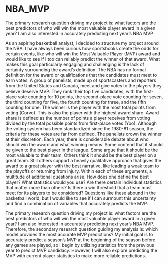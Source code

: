 # NBA_MVP
The primary research question driving my project is: what factors are the best predictors of who will win the most valuable player award in a given year? I am also interested in accurately predicting next year’s NBA MVP


As an aspiring basketball analyst, I decided to structure my project around the NBA. I have always been curious how sportsbooks create the odds for certain events, like who will win the Most Valuable Player (MVP) award and would like to see if I too can reliably predict the winner of that award. What makes this goal particularly engaging and challenging is the lack of certainty surrounding the award’s definition. The NBA has no formal definition for the award or qualifications that the candidates must meet to earn votes. A group of panelists, made up of sportscasters and reporters from the United States and Canada, meet and give votes to the players they believe deserve MVP. They rank their top five candidates, with the first-place vote counting for 10 points, the second-place vote counting for seven, the third counting for five, the fourth counting for three, and the fifth counting for one. The winner is the player with the most total points from voting (Corvo). This is also the player with the highest award share. Award share is defined as the number of points a player receives from voting divided by the total possible points from first-place votes (Yoo). Although the voting system has been standardized since the 1980-81 season, the criteria for these votes are far from defined. The panelists crown the winner at their discretion.
Each year, there is considerable debate about who should win the award and what winning means. Some contend that it should be given to the best player in the league. Some argue that it should be the most valuable to their team. Others think it should be the best player on a great team. Still others support a heavily qualitative approach that gives the award to a great player with the best narrative, like leading a weak team to the playoffs or returning from injury. Within each of these arguments, a multitude of additional questions arise. How does one define the best player? What statistics would you use? Are there certain individual statistics that matter more than others? Is there a win threshold that a team must meet for its players to be considered? Questions like these abound in the basketball world, but I would like to see if I can surmount this uncertainty and find a combination of variables that accurately predicts the MVP.

The primary research question driving my project is: what factors are the best predictors of who will win the most valuable player award in a given year? I am also interested in accurately predicting next year’s NBA MVP. Therefore, the secondary research question guiding my analysis is: which model provides the most accurate MVP predictions? My initial goal is to accurately predict a season’s MVP at the beginning of the season before any games are played, so I begin by utilizing statistics from the previous year to predict MVP candidacy. However, I will also explore predicting the MVP with current player statistics to make more reliable predictions. 


